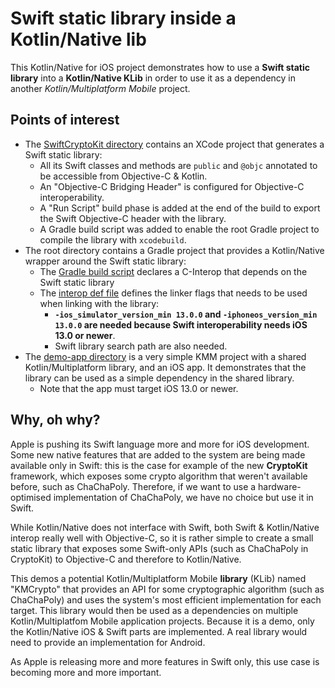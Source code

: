 # Swift static library inside a Kotlin/Native lib

This Kotlin/Native for iOS project demonstrates how to use a **Swift static library** into a **Kotlin/Native KLib** in order to use it as a dependency in another _Kotlin/Multiplatform Mobile_ project.

## Points of interest

- The [SwiftCryptoKit directory](https://github.com/SalomonBrys/Demo-SwiftLib-in-KMMLib/tree/main/SwiftCryptoKit) contains an XCode project that generates a Swift static library:
    - All its Swift classes and methods are `public` and `@objc` annotated to be accessible from Objective-C & Kotlin.
    - An "Objective-C Bridging Header" is configured for Objective-C interoperability.
    - A "Run Script" build phase is added at the end of the build to export the Swift Objective-C header with the library.
    - A Gradle build script was added to enable the root Gradle project to compile the library with `xcodebuild`.
- The root directory contains a Gradle project that provides a Kotlin/Native wrapper around the Swift static library:
    - The [Gradle build script](https://github.com/SalomonBrys/Demo-SwiftLib-in-KMMLib/blob/main/build.gradle.kts) declares a C-Interop that depends on the Swift static library
    - The [interop def file](https://github.com/SalomonBrys/Demo-SwiftLib-in-KMMLib/blob/main/src/nativeInterop/cinterop/SwiftCryptoKit.def) defines the linker flags that needs to be used when linking with the library:
        - **`-ios_simulator_version_min 13.0.0` and `-iphoneos_version_min 13.0.0` are needed because Swift interoperability needs iOS 13.0 or newer**.
        - Swift library search path are also needed.
- The [demo-app directory](https://github.com/SalomonBrys/Demo-SwiftLib-in-KMMLib/tree/main/demo-app) is a very simple KMM project with a shared Kotlin/Multiplatform library, and an iOS app. It demonstrates that the library can be used as a simple dependency in the shared library.
    - Note that the app must target iOS 13.0 or newer.
    

## Why, oh why?

Apple is pushing its Swift language more and more for iOS development.
Some new native features that are added to the system are being made available only in Swift: this is the case for example of the new **CryptoKit** framework, which exposes some crypto algorithm that weren't available before, such as ChaChaPoly.
Therefore, if we want to use a hardware-optimised implementation of ChaChaPoly, we have no choice but use it in Swift.

While Kotlin/Native does not interface with Swift, both Swift & Kotlin/Native interop really well with Objective-C, so it is rather simple to create a small static library that exposes some Swift-only APIs (such as ChaChaPoly in CryptoKit) to Objective-C and therefore to Kotlin/Native.

This demos a potential Kotlin/Multiplatform Mobile **library** (KLib) named "KMCrypto" that provides an API for some cryptographic algorithm (such as ChaChaPoly) and uses the system's most efficient implementation for each target.
This library would then be used as a dependencies on multiple Kotlin/Multiplatfom Mobile application projects.
Because it is a demo, only the Kotlin/Native iOS & Swift parts are implemented.
A real library would need to provide an implementation for Android.

As Apple is releasing more and more features in Swift only, this use case is becoming more and more important.
